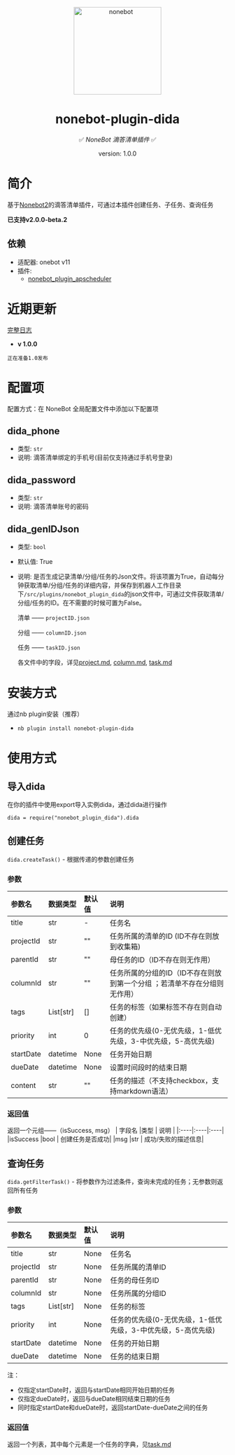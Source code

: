 <p align="center">
  <a href="https://v2.nonebot.dev/"><img src="https://v2.nonebot.dev/logo.png" width="200" height="200" alt="nonebot"></a>
</p>

<div align="center">

# nonebot-plugin-dida

✅ _NoneBot 滴答清单插件_ ✅
<p>version: 1.0.0</p>
    
</div>

# 简介
基于[Nonebot2](https://github.com/nonebot/nonebot2)的滴答清单插件，可通过本插件创建任务、子任务、查询任务

**已支持v2.0.0-beta.2**
## 依赖
- 适配器: onebot v11
- 插件:
    - [nonebot_plugin_apscheduler](https://pypi.org/project/nonebot-plugin-apscheduler/)

# 近期更新
[完整日志](https://github.com/TDK1969/nonebot_plugin_dida/blob/main/file/source/changelog.md)
- **v 1.0.0**
```
正在准备1.0发布
```

# 配置项
配置方式：在 NoneBot 全局配置文件中添加以下配置项
## dida_phone
- 类型: `str`
- 说明: 滴答清单绑定的手机号(目前仅支持通过手机号登录)

## dida_password
- 类型: `str`
- 说明: 滴答清单账号的密码

## dida_genIDJson
- 类型: `bool`
- 默认值: True
- 说明: 是否生成记录清单/分组/任务的Json文件。将该项置为True，自动每分钟获取清单/分组/任务的详细内容，并保存到机器人工作目录下`/src/plugins/nonebot_plugin_dida`的json文件中，可通过文件获取清单/分组/任务的ID。在不需要的时候可置为False。

    清单 —— `projectID.json`

    分组 —— `columnID.json`

    任务 —— `taskID.json`

    各文件中的字段，详见[project.md](https://github.com/TDK1969/nonebot_plugin_dida/blob/main/file/source/project.md), [column.md](https://github.com/TDK1969/nonebot_plugin_dida/blob/main/file/source/column.md), [task.md](https://github.com/TDK1969/nonebot_plugin_dida/blob/main/file/source/task.md)

# 安装方式
通过nb plugin安装（推荐）

- `nb plugin install nonebot-plugin-dida`

# 使用方式
## 导入dida
在你的插件中使用export导入实例dida，通过dida进行操作

`dida = require("nonebot_plugin_dida").dida`

## 创建任务
`dida.createTask()` - 根据传递的参数创建任务
### 参数
|参数名 |数据类型 | 默认值 | 说明|
|:---   |:------ | :------ | :---|
| title|str |- | 任务名 |
| projectId| str | "" | 任务所属的清单的ID (ID不存在则放到收集箱) |
| parentId| str | "" | 母任务的ID（ID不存在则无作用） |
|columnId | str| "" | 任务所属的分组的ID（ID不存在则放到第一个分组 ；若清单不存在分组则无作用） |
|tags |List[str] |[] |任务的标签（如果标签不存在则自动创建） |
| priority| int|0 | 任务的优先级(0-无优先级，1-低优先级，3-中优先级，5-高优先级)|
|startDate |datetime |None |任务开始日期 |
|dueDate | datetime|None | 设置时间段时的结束日期|
| content| str| ""| 任务的描述（不支持checkbox，支持markdown语法） |

### 返回值
返回一个元组——（isSuccess, msg）
| 字段名 |类型 | 说明 |
|:----|:----|:----|
|isSuccess |bool | 创建任务是否成功|
|msg |str | 成功/失败的描述信息|

## 查询任务
`dida.getFilterTask()` - 将参数作为过滤条件，查询未完成的任务；无参数则返回所有任务
### 参数
|参数名 |数据类型 | 默认值 | 说明|
|:---   |:------ | :------ | :---|
| title| str|None | 任务名|
|projectId |str| None| 任务所属的清单ID|
| parentId| str| None| 任务的母任务ID|
|columnId |str | None| 任务所属的分组ID|
| tags| List[str]| None| 任务的标签|
|priority | int|None |任务的优先级(0-无优先级，1-低优先级，3-中优先级，5-高优先级) |
|startDate | datetime|None |任务的开始日期 |
| dueDate| datetime|None | 任务的结束日期|
注：
- 仅指定startDate时，返回与startDate相同开始日期的任务
- 仅指定dueDate时，返回与dueDate相同结束日期的任务
- 同时指定startDate和dueDate时，返回startDate-dueDate之间的任务

### 返回值
返回一个列表，其中每个元素是一个任务的字典，见[task.md](https://github.com/TDK1969/nonebot_plugin_dida/blob/main/file/source/task.md) 

